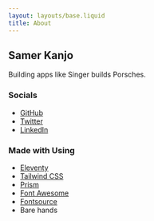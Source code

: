 ```yaml
---
layout: layouts/base.liquid
title: About
---
```


<h2>Samer Kanjo</h2>
Building apps like Singer builds Porsches.

<h3>Socials</h3>
<ul>
<li><a href="{{ site.author.github }}" target="_blank">GitHub</a></li>
<li><a href="{{ site.author.twitter }}" target="_blank">Twitter</a></li>
<li><a href="{{ site.author.linkedin }}" target="_blank">LinkedIn</li></a>
</ul>

<h3>Made with <i class="fas fa-heart"></i> Using</h3>
<ul>
<li><a href="https://www.11ty.dev/" target="_blank">Eleventy</a></li>
<li><a href="https://tailwindcss.com/" target="_blank">Tailwind CSS</a></li>
<li><a href="https://prismjs.com/" target="_blank">Prism</a></li>
<li><a href="https://fontawesome.com/" target="_blank">Font Awesome</a></li>
<li><a href="https://fontsource.org/" target="_blank">Fontsource</a></li>
<li>Bare hands</li>
</ul>
